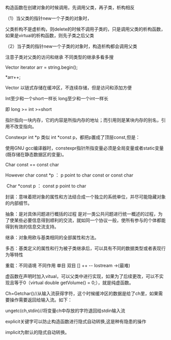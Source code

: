 构造函数在创建对象的时候调用，先调用父类，再子类，析构相反

（1）当父类的指针new一个子类的对象时，

父类析构不是虚析构，则delete的时候不调用子类的，只是调用父类的析构函数，如果是virtual的析构函数，则先子类之后父类

（2）当子类的指针new一个子类的对象时，构造析构都会调用父类

 

注意子类对父类的访问和继承  不同类型的继承多看多搜

 

Vector <int> iterator arr = string.begin();

*arr++;

Vector 以链式存储在缓冲区，不连续存储，但是访问和添加方便

 

Int至少和一个short一样长  long至少和一个int一样长  

即 long >= int >=short

 

指针指向一块内存，它的内容是所指内存的地址；而引用则是某块内存的别名，引用不改变指向。

 

Constexpr int *p 类似 int *const p，都把p置成了顶层const,但是：

使用GNU gcc编译器时，constexpr指针所指变量必须是全局变量或者static变量(既存储在静态数据区的变量)。

 

Char const == const char

However  char const *p ： p point to char const or const char 

​      Char *const p ： const p point to char

 

封装：意味着把对象的属性和方法结合成一个独立的系统单位，并尽可能隐藏对象的内部细节。

 

抽象：是对具体问题进行概括的过程  是对一类公共问题进行统一概述的过程，为了使某些必要信息得到顺利的交流，就如同一个协议一般，使所有参与的个体都能得到有效的信息交流支持。

 

继承：对象用欧与基类相同的全部属性和方法。

 

多态：基类定义的属性和行为被子类继承后，可以具有不同的数据类型或者表现行为等特性

 

重载：不同语境  不同作用  单目  双目  [] ++ -- Iostream ->(最难)

 

虚函数在声明时加入vitual，可以父类中进行实现，如果为了后续更改，可以不实现且等于0（virtual double getVolume() = 0;），就是纯虚函数。

 

Ch=Getchar()//从输入流获得字符，这个时候缓冲区的数据是给了ch里，如果需要操作需要返回给输入流。如下：

ungetc(ch,stdin)//将变量ch中存放的字符退回给stdin输入流



explicit关键字可以防止构造函数进行隐式自动转换,这是种有隐患的操作

implicit为默认的隐式自动转换。